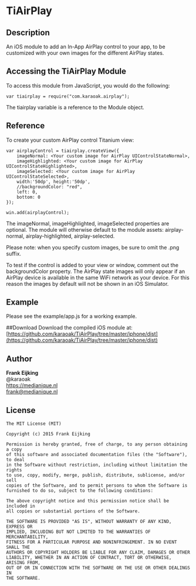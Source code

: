 # TiAirPlay

## Description

An iOS module to add an In-App AirPlay control to your app, to be customized with your own images for the different AirPlay states.

## Accessing the TiAirPlay Module

To access this module from JavaScript, you would do the following:

    var tiairplay = require("com.karaoak.airplay");

The tiairplay variable is a reference to the Module object.

## Reference

To create your custom AirPlay control Titanium view:

	var airplayControl = tiairplay.createView({
        imageNormal: <Your custom image for AirPlay UIControlStateNormal>,
        imageHighlighted: <Your custom image for AirPlay UIControlStateHighlighted>,
        imageSelected: <Your custom image for AirPlay UIControlStateSelected>,
        width:'50dp', height:'50dp',
        //backgroundColor: "red",
        left: 0,
        bottom: 0
    });
    
    win.add(airplayControl);
    
The imageNormal, imageHighlighted, imageSelected properties are optional. The module will otherwise default to the module assets: airplay-normal, airplay-highlighted, airplay-selected.

Please note: when you specify custom images, be sure to omit the .png suffix.

To test if the control is added to your view or window, comment out the backgroundColor property. The AirPlay state images will only appear if an AirPlay device is available in the same WiFi network as your device. For this reason the images by default will not be shown in an iOS Simulator.

## Example
Please see the example/app.js for a working example.

##Download
Download the compiled iOS module at:<br />
[https://github.com/karaoak/TiAirPlay/tree/master/iphone/dist](https://github.com/karaoak/TiAirPlay/tree/master/iphone/dist)


## Author

**Frank Eijking**</br>
@karaoak<br />
https://medianique.nl<br />
frank@medianique.nl<br />

## License

    The MIT License (MIT)
    
    Copyright (c) 2015 Frank Eijking

    Permission is hereby granted, free of charge, to any person obtaining a copy
    of this software and associated documentation files (the "Software"), to deal
    in the Software without restriction, including without limitation the rights
    to use, copy, modify, merge, publish, distribute, sublicense, and/or sell
    copies of the Software, and to permit persons to whom the Software is
    furnished to do so, subject to the following conditions:

    The above copyright notice and this permission notice shall be included in
    all copies or substantial portions of the Software.

    THE SOFTWARE IS PROVIDED "AS IS", WITHOUT WARRANTY OF ANY KIND, EXPRESS OR
    IMPLIED, INCLUDING BUT NOT LIMITED TO THE WARRANTIES OF MERCHANTABILITY,
    FITNESS FOR A PARTICULAR PURPOSE AND NONINFRINGEMENT. IN NO EVENT SHALL THE
    AUTHORS OR COPYRIGHT HOLDERS BE LIABLE FOR ANY CLAIM, DAMAGES OR OTHER
    LIABILITY, WHETHER IN AN ACTION OF CONTRACT, TORT OR OTHERWISE, ARISING FROM,
    OUT OF OR IN CONNECTION WITH THE SOFTWARE OR THE USE OR OTHER DEALINGS IN
    THE SOFTWARE.
